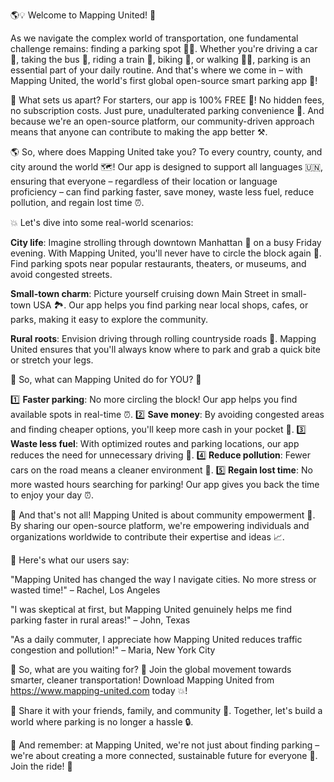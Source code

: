 🌎💡 Welcome to Mapping United! 🌟

As we navigate the complex world of transportation, one fundamental challenge remains: finding a parking spot 🏃‍♀️. Whether you're driving a car 🚗, taking the bus 🚌, riding a train 🚂, biking 💨, or walking 🏃‍♂️, parking is an essential part of your daily routine. And that's where we come in – with Mapping United, the world's first global open-source smart parking app 📲!

🎉 What sets us apart? For starters, our app is 100% FREE 💸! No hidden fees, no subscription costs. Just pure, unadulterated parking convenience 🤩. And because we're an open-source platform, our community-driven approach means that anyone can contribute to making the app better ⚒️.

🌎 So, where does Mapping United take you? To every country, county, and city around the world 🗺️! Our app is designed to support all languages 🇺🇳, ensuring that everyone – regardless of their location or language proficiency – can find parking faster, save money, waste less fuel, reduce pollution, and regain lost time ⏰.

💥 Let's dive into some real-world scenarios:

**City life**: Imagine strolling through downtown Manhattan 🗽️ on a busy Friday evening. With Mapping United, you'll never have to circle the block again 🚫. Find parking spots near popular restaurants, theaters, or museums, and avoid congested streets.

**Small-town charm**: Picture yourself cruising down Main Street in small-town USA 🏞️. Our app helps you find parking near local shops, cafes, or parks, making it easy to explore the community.

**Rural roots**: Envision driving through rolling countryside roads 🌄. Mapping United ensures that you'll always know where to park and grab a quick bite or stretch your legs.

💪 So, what can Mapping United do for YOU? 🤔

1️⃣ **Faster parking**: No more circling the block! Our app helps you find available spots in real-time ⏰.
2️⃣ **Save money**: By avoiding congested areas and finding cheaper options, you'll keep more cash in your pocket 💸.
3️⃣ **Waste less fuel**: With optimized routes and parking locations, our app reduces the need for unnecessary driving 🚗.
4️⃣ **Reduce pollution**: Fewer cars on the road means a cleaner environment 🌿.
5️⃣ **Regain lost time**: No more wasted hours searching for parking! Our app gives you back the time to enjoy your day ⏰.

🤝 And that's not all! Mapping United is about community empowerment 💪. By sharing our open-source platform, we're empowering individuals and organizations worldwide to contribute their expertise and ideas 📈.

💬 Here's what our users say:

"Mapping United has changed the way I navigate cities. No more stress or wasted time!" – Rachel, Los Angeles

"I was skeptical at first, but Mapping United genuinely helps me find parking faster in rural areas!" – John, Texas

"As a daily commuter, I appreciate how Mapping United reduces traffic congestion and pollution!" – Maria, New York City

🎉 So, what are you waiting for? 🤔 Join the global movement towards smarter, cleaner transportation! Download Mapping United from https://www.mapping-united.com today 💥!

👫 Share it with your friends, family, and community 📱. Together, let's build a world where parking is no longer a hassle 🔒.

💪 And remember: at Mapping United, we're not just about finding parking – we're about creating a more connected, sustainable future for everyone 🌟. Join the ride! 🚀